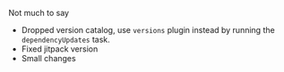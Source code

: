 Not much to say

- Dropped version catalog, use `versions` plugin instead by running the `dependencyUpdates` task.
- Fixed jitpack version
- Small changes
